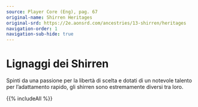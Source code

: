 ```yaml
---
source: Player Core (Eng), pag. 67
original-name: Shirren Heritages
original-srd: https://2e.aonsrd.com/ancestries/13-shirren/heritages
navigation-order: 1
navigation-sub-hide: true
---
```


# Lignaggi dei Shirren

Spinti da una passione per la libertà di scelta e dotati di un notevole talento
per l’adattamento rapido, gli shirren sono estremamente diversi tra loro.

{{% includeAll %}}
